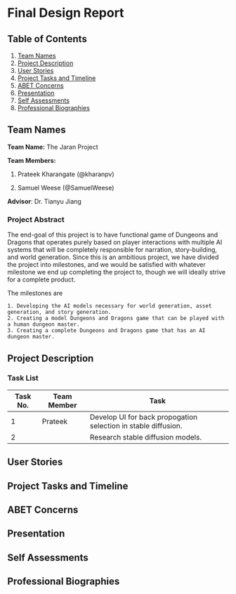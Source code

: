 # Final Design Report
## Table of Contents

1. [Team Names](#team-names)
2. [Project Description](#project-description)
3. [User Stories](#user-stories)
4. [Project Tasks and Timeline](#project-tasks-timeline)
5. [ABET Concerns](#abet-concerns)
6. [Presentation](#presentation)
7. [Self Assessments](#self-assessments)
8. [Professional Biographies](#professional-biographies)

## Team Names
**Team Name:** The Jaran Project

**Team Members:** 
1. Prateek Kharangate (@kharanpv)

2. Samuel Weese (@SamuelWeese)
                  
**Advisor**: Dr. Tianyu Jiang

### Project Abstract
The end-goal of this project is to have functional game of Dungeons and Dragons that operates purely based on player interactions with multiple AI systems that will be completely responsible for narration, story-building, and world generation. Since this is an ambitious project, we have divided the project into milestones, and we would be satisfied with whatever milestone we end up completing the project to, though we will ideally strive for a complete product.

The milestones are

    1. Developing the AI models necessary for world generation, asset generation, and story generation.
    2. Creating a model Dungeons and Dragons game that can be played with a human dungeon master.
    3. Creating a complete Dungeons and Dragons game that has an AI dungeon master.

## Project Description
### Task List
| Task No.| Team Member | Task |
| --------|-------------|------|
| 1 | Prateek | Develop UI for back propogation selection in stable diffusion. |
| 2 |         | Research stable diffusion models. |

## User Stories
## Project Tasks and Timeline
## ABET Concerns
## Presentation
## Self Assessments
## Professional Biographies
